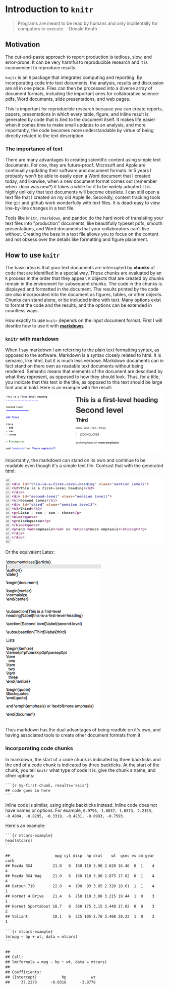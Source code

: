 Introduction to `knitr`
=======================

> Programs are meant to be read by humans and only incidentally for computers to execute. - Donald Knuth

Motivation
----------

The cut-and-paste approach to report production is tedious, slow, and error-prone. It can be very harmful to reproducible research and it is inconvenient to reproduce results.

`knitr` is an `R` package that integrates computing and reporting. By incorporating code into text documents, the analysis, results and discussion are all in one place. Files can then be processed into a diverse array of document formats, including the important ones for collaborative science: pdfs, Word documents, slide presentations, and web pages.

This is important for reproducible research because you can create reports, papers, presentations in which every table, figure, and inline result is generated by code that is tied to the document itself. It makes life easier when it comes time to make small updates to an analysis, and more importantly, the code becomes more understandable by virtue of being directly related to the text description.

### The importance of text

There are many advantages to creating scientific content using simple text documents. For one, they are future-proof. Microsoft and Apple are continually updating their software and document formats. In 5 years I probably won't be able to easily open a Word document that I created today, and likewise, when a new document format comes out (remember when .docx was new?) it takes a while for it to be widely adopted. It is highly unlikely that text documents will become obsolete. I can still open a text file that I created on my old Apple IIe. Secondly, content tracking tools like `git` and github work wonderfully with text files. It is dead-easy to view line-by-line changes in a text file.

Tools like `knitr`, `rmarkdown`, and pandoc do the hard work of translating your text files into "production" documents, like beautifully typeset pdfs, smooth presentations, and Word documents that your collaborators can't live without. Creating the base in a text file allows you to focus on the content and not obsess over the details like formatting and figure placement.

How to use `knitr`
------------------

The basic idea is that your text documents are interrupted by **chunks** of code that are identified in a special way. These chunks are evaluated by an `R` process in the order that they appear. `R` objects that are created by chunks remain in the enviroment for subsequent chunks. The code in the chunks is displayed and formatted in the document. The results printed by the code are also incorporated into the document as figures, tables, or other objects. Chunks can stand alone, or be included inline with text. Many options exist to format the code and the results, and the options can be extended in countless ways.

How exactly to use `knitr` depends on the input document format. First I will desribe how to use it with [**markdown**](http://daringfireball.net/projects/markdown/).

### `knitr` with markdown

When I say markdown I am referring to the plain text formatting syntax, as opposed to the software. Markdown is a syntax closely related to html. It is semanic, like html, but it is much less verbose. Markdown documents can in fact stand on there own as readable text documents without being rendered. Semantic means that elements of the document are described by what they represent, as opposed to how they should look. Thus, for a title, you indicate that this text is the title, as opposed to this text should be large font and in bold. Here is an example with the result:

![mark1](img/mark1.png)

Importantly, the markdown can stand on its own and continue to be readable even though it's a simple text file. Contrast that with the generated html:

![html1](img/html.png)

Or the equivalent Latex:

![tex](img/tex.png)

Thus markdown has the dual advantages of being readble on it's own, and having associated tools to create other document formats from it.

### Incorporating code chunks

In markdown, the start of a code chunk is indicated by three backticks and the end of a code chunk is indicated by three backticks. At the start of the chunk, you tell `knitr` what type of code it is, give the chunk a name, and other options:

    ```{r my-first-chunk, results='asis'}
    ## code goes in here
    ```

Inline code is similar, using single backticks instead. Inline code does not have names or options. For example, `0.9796, 1.6837, 1.0573, 2.2159, -0.4804, -0.8295, -0.3319, -0.4231, -0.0993, -0.7593`.

Here's an example:

    ```{r mtcars-example}
    head(mtcars)
    ```

    ##                    mpg cyl disp  hp drat    wt  qsec vs am gear carb
    ## Mazda RX4         21.0   6  160 110 3.90 2.620 16.46  0  1    4    4
    ## Mazda RX4 Wag     21.0   6  160 110 3.90 2.875 17.02  0  1    4    4
    ## Datsun 710        22.8   4  108  93 3.85 2.320 18.61  1  1    4    1
    ## Hornet 4 Drive    21.4   6  258 110 3.08 3.215 19.44  1  0    3    1
    ## Hornet Sportabout 18.7   8  360 175 3.15 3.440 17.02  0  0    3    2
    ## Valiant           18.1   6  225 105 2.76 3.460 20.22  1  0    3    1

    ```{r mtcars-example}
    lm(mpg ~ hp + wt, data = mtcars)
    ```

    ## 
    ## Call:
    ## lm(formula = mpg ~ hp + wt, data = mtcars)
    ## 
    ## Coefficients:
    ## (Intercept)           hp           wt  
    ##     37.2273      -0.0318      -3.8778
